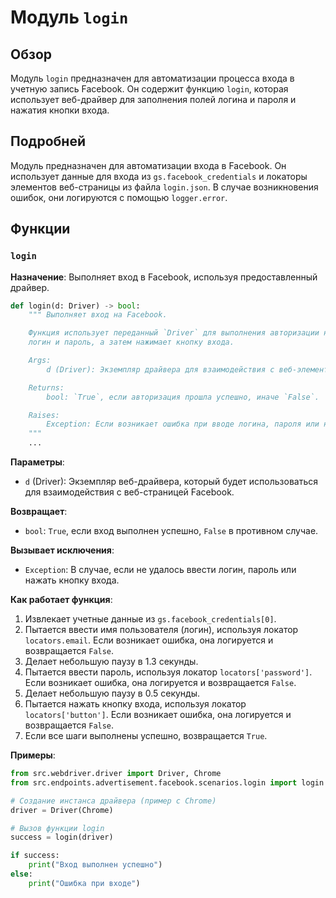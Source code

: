 # Модуль `login`

## Обзор

Модуль `login` предназначен для автоматизации процесса входа в учетную запись Facebook. Он содержит функцию `login`, которая использует веб-драйвер для заполнения полей логина и пароля и нажатия кнопки входа.

## Подробней

Модуль предназначен для автоматизации входа в Facebook. Он использует данные для входа из `gs.facebook_credentials` и локаторы элементов веб-страницы из файла `login.json`. В случае возникновения ошибок, они логируются с помощью `logger.error`.

## Функции

### `login`

**Назначение**: Выполняет вход в Facebook, используя предоставленный драйвер.

```python
def login(d: Driver) -> bool:
    """ Выполняет вход на Facebook.

    Функция использует переданный `Driver` для выполнения авторизации на Facebook, заполняя
    логин и пароль, а затем нажимает кнопку входа.

    Args:
        d (Driver): Экземпляр драйвера для взаимодействия с веб-элементами.

    Returns:
        bool: `True`, если авторизация прошла успешно, иначе `False`.

    Raises:
        Exception: Если возникает ошибка при вводе логина, пароля или нажатии кнопки.
    """
    ...
```

**Параметры**:
- `d` (Driver): Экземпляр веб-драйвера, который будет использоваться для взаимодействия с веб-страницей Facebook.

**Возвращает**:
- `bool`: `True`, если вход выполнен успешно, `False` в противном случае.

**Вызывает исключения**:
- `Exception`: В случае, если не удалось ввести логин, пароль или нажать кнопку входа.

**Как работает функция**:
1. Извлекает учетные данные из `gs.facebook_credentials[0]`.
2. Пытается ввести имя пользователя (логин), используя локатор `locators.email`. Если возникает ошибка, она логируется и возвращается `False`.
3. Делает небольшую паузу в 1.3 секунды.
4. Пытается ввести пароль, используя локатор `locators['password']`. Если возникает ошибка, она логируется и возвращается `False`.
5. Делает небольшую паузу в 0.5 секунды.
6. Пытается нажать кнопку входа, используя локатор `locators['button']`. Если возникает ошибка, она логируется и возвращается `False`.
7. Если все шаги выполнены успешно, возвращается `True`.

**Примеры**:

```python
from src.webdriver.driver import Driver, Chrome
from src.endpoints.advertisement.facebook.scenarios.login import login

# Создание инстанса драйвера (пример с Chrome)
driver = Driver(Chrome)

# Вызов функции login
success = login(driver)

if success:
    print("Вход выполнен успешно")
else:
    print("Ошибка при входе")